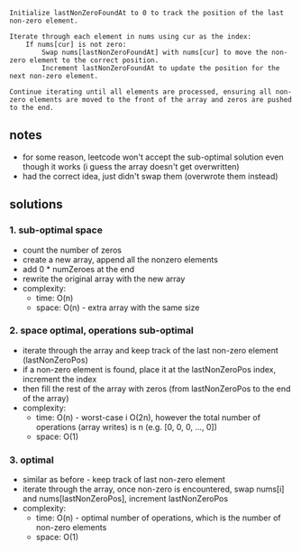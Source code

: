 


    Initialize lastNonZeroFoundAt to 0 to track the position of the last non-zero element.

    Iterate through each element in nums using cur as the index:
        If nums[cur] is not zero:
            Swap nums[lastNonZeroFoundAt] with nums[cur] to move the non-zero element to the correct position.
            Increment lastNonZeroFoundAt to update the position for the next non-zero element.

    Continue iterating until all elements are processed, ensuring all non-zero elements are moved to the front of the array and zeros are pushed to the end.


## notes
- for some reason, leetcode won't accept the sub-optimal solution even though it works (i guess the array doesn't get overwritten)
- had the correct idea, just didn't swap them (overwrote them instead)

## solutions
### 1. sub-optimal space
- count the number of zeros
- create a new array, append all the nonzero elements
- add 0 * numZeroes at the end
- rewrite the original array with the new array
- complexity:
    - time: O(n)
    - space: O(n) - extra array with the same size

### 2. space optimal, operations sub-optimal
- iterate through the array and keep track of the last non-zero element (lastNonZeroPos)
- if a non-zero element is found, place it at the lastNonZeroPos index, increment the index
- then fill the rest of the array with zeros (from lastNonZeroPos to the end of the array) 
- complexity:
    - time: O(n) - worst-case i O(2n), however the total number of operations (array writes) is n (e.g. [0, 0, 0, ..., 0])
    - space: O(1)

### 3. optimal
- similar as before - keep track of last non-zero element
- iterate through the array, once non-zero is encountered, swap nums[i] and nums[lastNonZeroPos], increment lastNonZeroPos
- complexity:
    - time: O(n) - optimal number of operations, which is the number of non-zero elements
    - space: O(1)